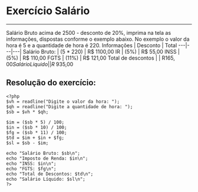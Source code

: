 # Exercício Salário

***

Salário Bruto acima de 2500 - desconto de 20%, imprima na tela as informações, dispostas conforme o exemplo abaixo. No exemplo o valor da hora é 5 e a quantidade de hora é 220.
Informações | Desconto | Total
---|---|---|
Salário Bruto: | (5 * 220) | R$ 1100,00
IR | (5%) | R$ 55,00
INSS | (5%) | R$ 110,00
FGTS | (11%) | R$ 121,00
Total de descontos | | R$165,00
Salário Liquido | | R$ 935,00

## Resolução do exercício:
```
<?php
$vh = readline("Digite o valor da hora: ");
$qh = readline("Digite a quantidade de hora: ");
$sb = $vh * $qh;

$im = ($sb * 5) / 100;
$in = ($sb * 10) / 100;
$fg = ($sb * 11) / 100;
$td = $im + $in + $fg;
$sl = $sb - $im;

echo "Salário Bruto: $sb\n";
echo "Imposto de Renda: $in\n";
echo "INSS: $in\n";
echo "FGTS: $fg\n";
echo "Total de Descontos: $td\n";
echo "Salário Líquido: $sl\n";
?>

```